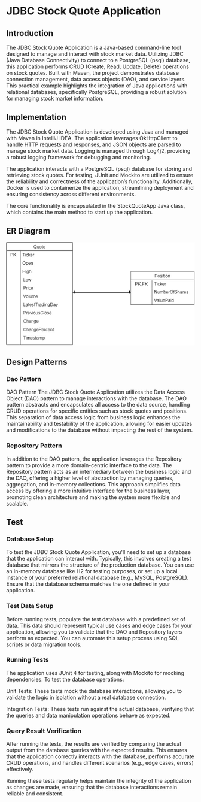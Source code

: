 # JDBC Stock Quote Application

## Introduction
The JDBC Stock Quote Application is a Java-based command-line tool designed to manage and interact with stock market data. Utilizing JDBC (Java Database Connectivity) to connect to a PostgreSQL (psql) database, this application performs CRUD (Create, Read, Update, Delete) operations on stock quotes. Built with Maven, the project demonstrates database connection management, data access objects (DAO), and service layers. This practical example highlights the integration of Java applications with relational databases, specifically PostgreSQL, providing a robust solution for managing stock market information.

## Implementation
The JDBC Stock Quote Application is developed using Java and managed with Maven in IntelliJ IDEA. The application leverages OkHttpClient to handle HTTP requests and responses, and JSON objects are parsed to manage stock market data. Logging is managed through Log4j2, providing a robust logging framework for debugging and monitoring.

The application interacts with a PostgreSQL (psql) database for storing and retrieving stock quotes. For testing, JUnit and Mockito are utilized to ensure the reliability and correctness of the application’s functionality. Additionally, Docker is used to containerize the application, streamlining deployment and ensuring consistency across different environments.

The core functionality is encapsulated in the StockQuoteApp Java class, which contains the main method to start up the application.
## ER Diagram
![ER Diagram](src/resources/ER.jpg)

## Design Patterns
### Dao Pattern
DAO Pattern
The JDBC Stock Quote Application utilizes the Data Access Object (DAO) pattern to manage interactions with the database. The DAO pattern abstracts and encapsulates all access to the data source, handling CRUD operations for specific entities such as stock quotes and positions. This separation of data access logic from business logic enhances the maintainability and testability of the application, allowing for easier updates and modifications to the database without impacting the rest of the system.

### Repository Pattern
In addition to the DAO pattern, the application leverages the Repository pattern to provide a more domain-centric interface to the data. The Repository pattern acts as an intermediary between the business logic and the DAO, offering a higher level of abstraction by managing queries, aggregation, and in-memory collections. This approach simplifies data access by offering a more intuitive interface for the business layer, promoting clean architecture and making the system more flexible and scalable.

## Test
### Database Setup
To test the JDBC Stock Quote Application, you'll need to set up a database that the application can interact with. Typically, this involves creating a test database that mirrors the structure of the production database. You can use an in-memory database like H2 for testing purposes, or set up a local instance of your preferred relational database (e.g., MySQL, PostgreSQL). Ensure that the database schema matches the one defined in your application.

### Test Data Setup
Before running tests, populate the test database with a predefined set of data. This data should represent typical use cases and edge cases for your application, allowing you to validate that the DAO and Repository layers perform as expected. You can automate this setup process using SQL scripts or data migration tools.

### Running Tests
The application uses JUnit 4 for testing, along with Mockito for mocking dependencies. To test the database operations:

Unit Tests: These tests mock the database interactions, allowing you to validate the logic in isolation without a real database connection.

Integration Tests: These tests run against the actual database, verifying that the queries and data manipulation operations behave as expected.
### Query Result Verification
After running the tests, the results are verified by comparing the actual output from the database queries with the expected results. This ensures that the application correctly interacts with the database, performs accurate CRUD operations, and handles different scenarios (e.g., edge cases, errors) effectively.

Running these tests regularly helps maintain the integrity of the application as changes are made, ensuring that the database interactions remain reliable and consistent.